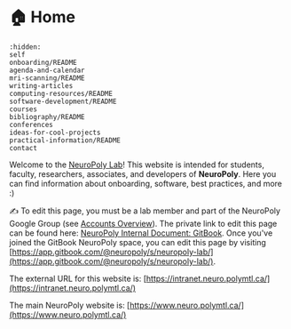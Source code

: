 # <span>🏠</span> Home

```{toctree}
:hidden:
self
onboarding/README
agenda-and-calendar
mri-scanning/README
writing-articles
computing-resources/README
software-development/README
courses
bibliography/README
conferences
ideas-for-cool-projects
practical-information/README
contact
```

Welcome to the [NeuroPoly Lab](https://www.neuro.polymtl.ca/)! This website is intended for students, faculty, researchers, associates, and developers of **NeuroPoly**. Here you can find information about onboarding, software, best practices, and more :\) 

✍️ To edit this page, you must be a lab member and part of the NeuroPoly Google Group \(see [Accounts Overview](https://neuropoly.gitbook.io/neuropoly-lab/onboarding/accounts#accounts-overview)\). The private link to edit this page can be found here: [NeuroPoly Internal Document: GitBook](https://docs.google.com/document/d/13iNhiBKYZWT9ytsvYeeYV4FJn6Wn00q9Ctka7toMV08/edit#heading=h.e2ebvvvaqltx). Once you've joined the GitBook NeuroPoly space, you can edit this page by visiting [https://app.gitbook.com/@neuropoly/s/neuropoly-lab/](https://app.gitbook.com/@neuropoly/s/neuropoly-lab/). 

The external URL for this website is: [https://intranet.neuro.polymtl.ca/](https://intranet.neuro.polymtl.ca/)

The main NeuroPoly website is: [https://www.neuro.polymtl.ca/](https://www.neuro.polymtl.ca/)





